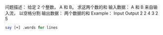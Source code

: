 问题描述：
    给定 2 个整数， A 和 B。 求这两个数的和
输入数据：
    A 和 B 来自输入流， 以空格分割
输出数据：
    两个数据的和
Example：
    Input    Output
    2   2      4
    3   2      5
```perl
say [+] .words for lines
```

